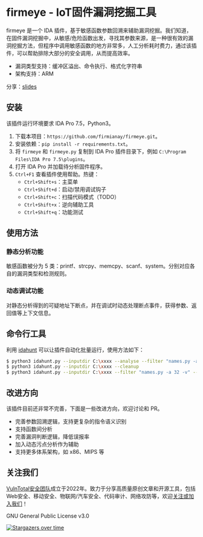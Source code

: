 # firmeye - IoT固件漏洞挖掘工具

firmeye 是一个 IDA 插件，基于敏感函数参数回溯来辅助漏洞挖掘。我们知道，在固件漏洞挖掘中，从敏感/危险函数出发，寻找其参数来源，是一种很有效的漏洞挖掘方法，但程序中调用敏感函数的地方非常多，人工分析耗时费力，通过该插件，可以帮助排除大部分的安全调用，从而提高效率。

- 漏洞类型支持：缓冲区溢出、命令执行、格式化字符串
- 架构支持：ARM

分享：[slides](./firmeye.pdf)

## 安装

该插件运行环境要求 IDA Pro 7.5，Python3。

1. 下载本项目：`https://github.com/firmianay/firmeye.git`。
2. 安装依赖：`pip install -r requirements.txt`。
3. 将 `firmeye` 和 `firmeye.py` 复制到 IDA Pro 插件目录下，例如 `C:\Program Files\IDA Pro 7.5\plugins`。
4. 打开 IDA Pro 并加载待分析固件程序。
5. `Ctrl+F1` 查看插件使用帮助。热键：
    - `Ctrl+Shift+s`：主菜单
    - `Ctrl+Shift+d`：启动/禁用调试钩子
    - `Ctrl+Shift+c`：扫描代码模式（TODO）
    - `Ctrl+Shift+x`：逆向辅助工具
    - `Ctrl+Shift+q`：功能测试

## 使用方法

### 静态分析功能

敏感函数被分为 5 类：printf、strcpy、memcpy、scanf、system。分别对应各自的漏洞类型和检测规则。

### 动态调试功能

对静态分析得到的可疑地址下断点，并在调试时动态处理断点事件，获得参数、返回值等上下文信息。

## 命令行工具

利用 [idahunt](idahttps://github.com/nccgroup/idahunt) 可以让插件自动化批量运行，使用方法如下：

```sh
$ python3 idahunt.py --inputdir C:\xxxx --analyse --filter "names.py -a 32 -v"                      # 生成IDB
$ python3 idahunt.py --inputdir C:\xxxx --cleanup                                                   # 清理临时文件
$ python3 idahunt.py --inputdir C:\xxxx --filter "names.py -a 32 -v" --scripts "firmeye_cli.py"     # 运行脚本
```

## 改进方向

该插件目前还非常不完善，下面是一些改进方向，欢迎讨论和 PR。

- 完善参数回溯逻辑，支持更复杂的指令语义识别
- 支持函数间分析
- 完善漏洞判断逻辑，降低误报率
- 加入动态污点分析作为辅助
- 支持更多体系架构，如 x86、MIPS 等

## 关注我们

[VulnTotal安全团队](https://github.com/VulnTotal-Team)成立于2022年。致力于分享高质量原创文章和开源工具，包括Web安全、移动安全、物联网/汽车安全、代码审计、网络攻防等，欢迎[关注或加入我们](https://github.com/VulnTotal-Team/.github/blob/main/README.md)！

GNU General Public License v3.0

[![Stargazers over time](https://starchart.cc/VulnTotal-Team/firmeye.svg)](https://starchart.cc/VulnTotal-Team/firmeye)

